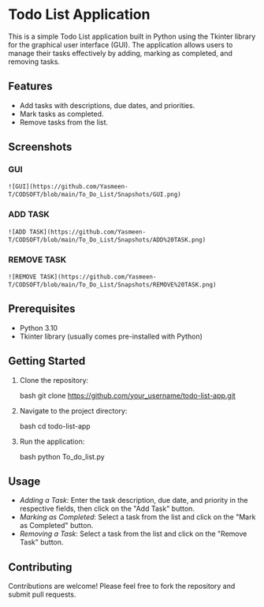 # Todo List Application

This is a simple Todo List application built in Python using the Tkinter library for the graphical user interface (GUI). The application allows users to manage their tasks effectively by adding, marking as completed, and removing tasks.

## Features

- Add tasks with descriptions, due dates, and priorities.
- Mark tasks as completed.
- Remove tasks from the list.

## Screenshots

### GUI
    ![GUI](https://github.com/Yasmeen-T/CODSOFT/blob/main/To_Do_List/Snapshots/GUI.png)

### ADD TASK
    ![ADD TASK](https://github.com/Yasmeen-T/CODSOFT/blob/main/To_Do_List/Snapshots/ADD%20TASK.png)

### REMOVE TASK
    ![REMOVE TASK](https://github.com/Yasmeen-T/CODSOFT/blob/main/To_Do_List/Snapshots/REMOVE%20TASK.png)

## Prerequisites

- Python 3.10
- Tkinter library (usually comes pre-installed with Python)

## Getting Started

1. Clone the repository:

    bash
    git clone https://github.com/your_username/todo-list-app.git
    

2. Navigate to the project directory:

    bash
    cd todo-list-app
    

3. Run the application:

    bash
    python To_do_list.py
    

## Usage

- *Adding a Task*: Enter the task description, due date, and priority in the respective fields, then click on the "Add Task" button.
- *Marking as Completed*: Select a task from the list and click on the "Mark as Completed" button.
- *Removing a Task*: Select a task from the list and click on the "Remove Task" button.

## Contributing

Contributions are welcome! Please feel free to fork the repository and submit pull requests.
